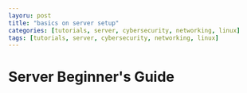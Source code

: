 ```yaml
---
layoru: post
title: "basics on server setup"
categories: [tutorials, server, cybersecurity, networking, linux]
tags: [tutorials, server, cybersecurity, networking, linux]
---
```


# Server Beginner's Guide
